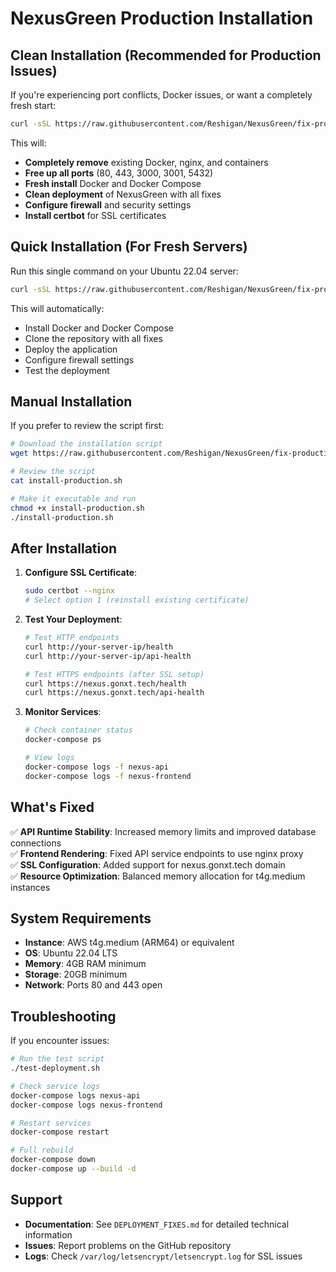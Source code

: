 # NexusGreen Production Installation

## Clean Installation (Recommended for Production Issues)

If you're experiencing port conflicts, Docker issues, or want a completely fresh start:

```bash
curl -sSL https://raw.githubusercontent.com/Reshigan/NexusGreen/fix-production-deployment/clean-install-production.sh | bash
```

This will:
- **Completely remove** existing Docker, nginx, and containers
- **Free up all ports** (80, 443, 3000, 3001, 5432)
- **Fresh install** Docker and Docker Compose
- **Clean deployment** of NexusGreen with all fixes
- **Configure firewall** and security settings
- **Install certbot** for SSL certificates

## Quick Installation (For Fresh Servers)

Run this single command on your Ubuntu 22.04 server:

```bash
curl -sSL https://raw.githubusercontent.com/Reshigan/NexusGreen/fix-production-deployment/quick-install.sh | bash
```

This will automatically:
- Install Docker and Docker Compose
- Clone the repository with all fixes
- Deploy the application
- Configure firewall settings
- Test the deployment

## Manual Installation

If you prefer to review the script first:

```bash
# Download the installation script
wget https://raw.githubusercontent.com/Reshigan/NexusGreen/fix-production-deployment/install-production.sh

# Review the script
cat install-production.sh

# Make it executable and run
chmod +x install-production.sh
./install-production.sh
```

## After Installation

1. **Configure SSL Certificate**:
   ```bash
   sudo certbot --nginx
   # Select option 1 (reinstall existing certificate)
   ```

2. **Test Your Deployment**:
   ```bash
   # Test HTTP endpoints
   curl http://your-server-ip/health
   curl http://your-server-ip/api-health
   
   # Test HTTPS endpoints (after SSL setup)
   curl https://nexus.gonxt.tech/health
   curl https://nexus.gonxt.tech/api-health
   ```

3. **Monitor Services**:
   ```bash
   # Check container status
   docker-compose ps
   
   # View logs
   docker-compose logs -f nexus-api
   docker-compose logs -f nexus-frontend
   ```

## What's Fixed

✅ **API Runtime Stability**: Increased memory limits and improved database connections  
✅ **Frontend Rendering**: Fixed API service endpoints to use nginx proxy  
✅ **SSL Configuration**: Added support for nexus.gonxt.tech domain  
✅ **Resource Optimization**: Balanced memory allocation for t4g.medium instances  

## System Requirements

- **Instance**: AWS t4g.medium (ARM64) or equivalent
- **OS**: Ubuntu 22.04 LTS
- **Memory**: 4GB RAM minimum
- **Storage**: 20GB minimum
- **Network**: Ports 80 and 443 open

## Troubleshooting

If you encounter issues:

```bash
# Run the test script
./test-deployment.sh

# Check service logs
docker-compose logs nexus-api
docker-compose logs nexus-frontend

# Restart services
docker-compose restart

# Full rebuild
docker-compose down
docker-compose up --build -d
```

## Support

- **Documentation**: See `DEPLOYMENT_FIXES.md` for detailed technical information
- **Issues**: Report problems on the GitHub repository
- **Logs**: Check `/var/log/letsencrypt/letsencrypt.log` for SSL issues